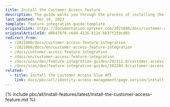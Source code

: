 ```yaml
---
title: Install the Customer Access feature
description: The guide walks you through the process of installing the Customer Access feature in the project.
last_updated: Mar 16, 2023
template: feature-integration-guide-template
originalLink: https://documentation.spryker.com/2021080/docs/customer-access-feature-integration
originalArticleId: d0b476f0-c6dd-4126-812e-bb37f259cd03
redirect_from:
  - /2021080/docs/customer-access-feature-integration
  - /2021080/docs/en/customer-access-feature-integration
  - /docs/customer-access-feature-integration
  - /docs/en/customer-access-feature-integration
  - /docs/scos/dev/feature-integration-guides/202311.0/customer-access-feature-integration.html
  - /docs/scos/dev/feature-integration-guides/202204.0/customer-access-feature-integration.html
related:
  - title: Install the Customer Access Glue API
    link: docs/pbc/all/identity-access-management/page.version/install-and-upgrade/install-the-customer-access-glue-api.html
---
```


{% include pbc/all/install-features/latest/install-the-customer-access-feature.md %} <!-- To edit, see /_includes/pbc/all/install-features/202311.0/install-the-customer-access-feature.md -->
